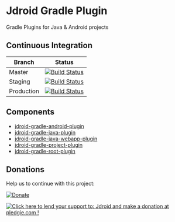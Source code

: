 # Jdroid Gradle Plugin
Gradle Plugins for Java & Android projects

## Continuous Integration
|Branch|Status|
| ------------- | ------------- |
|Master|[![Build Status](https://travis-ci.org/maxirosson/jdroid-gradle-plugin.svg?branch=master)](https://travis-ci.org/maxirosson/jdroid-gradle-plugin)|
|Staging|[![Build Status](https://api.travis-ci.org/maxirosson/jdroid-gradle-plugin.svg?branch=staging)](https://travis-ci.org/maxirosson/jdroid-gradle-plugin)|
|Production|[![Build Status](https://api.travis-ci.org/maxirosson/jdroid-gradle-plugin.svg?branch=production)](https://travis-ci.org/maxirosson/jdroid-gradle-plugin)|

## Components

* [jdroid-gradle-android-plugin](https://github.com/maxirosson/jdroid-gradle-plugin/jdroid-gradle-android-plugin)
* [jdroid-gradle-java-plugin](https://github.com/maxirosson/jdroid-gradle-plugin/jdroid-gradle-java-plugin)
* [jdroid-gradle-java-webapp-plugin](https://github.com/maxirosson/jdroid-gradle-plugin/jdroid-gradle-java-webapp-plugin)
* [jdroid-gradle-project-plugin](https://github.com/maxirosson/jdroid-gradle-plugin/jdroid-gradle-project-plugin)
* [jdroid-gradle-root-plugin](https://github.com/maxirosson/jdroid-gradle-plugin/jdroid-gradle-root-plugin)

## Donations
Help us to continue with this project:

[![Donate](https://www.paypalobjects.com/en_US/i/btn/btn_donate_LG.gif)](https://www.paypal.com/cgi-bin/webscr?cmd=_s-xclick&hosted_button_id=2UEBTRTSCYA9L)

<a href='https://pledgie.com/campaigns/30030'><img alt='Click here to lend your support to: Jdroid and make a donation at pledgie.com !' src='https://pledgie.com/campaigns/30030.png?skin_name=chrome' border='0' ></a>
